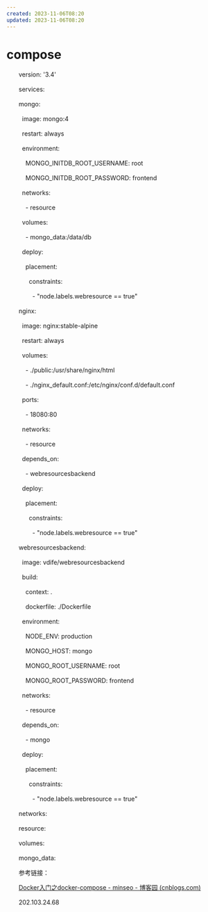 ```yaml
---
created: 2023-11-06T08:20
updated: 2023-11-06T08:20
---
```

# compose 

　　version: '3.4'

　　services:

　　mongo:

　　  image: mongo:4

　　  restart: always

　　  environment:

　　    MONGO_INITDB_ROOT_USERNAME: root

　　    MONGO_INITDB_ROOT_PASSWORD: frontend

　　  networks:

　　    - resource

　　  volumes:

　　    - mongo_data:/data/db

　　  deploy:

　　    placement:

　　      constraints:

　　        - "node.labels.webresource == true"

　　nginx:

　　  image: nginx:stable-alpine

　　  restart: always

　　  volumes:

　　    - ./public:/usr/share/nginx/html

　　    - ./nginx_default.conf:/etc/nginx/conf.d/default.conf

　　  ports:

　　    - 18080:80

　　  networks:

　　    - resource

　　  depends_on:

　　    - webresourcesbackend

　　  deploy:

　　    placement:

　　      constraints:

　　        - "node.labels.webresource == true"

　　webresourcesbackend:

　　  image: vdife/webresourcesbackend

　　  build:

　　    context: .

　　    dockerfile: ./Dockerfile

　　  environment:

　　    NODE_ENV: production

　　    MONGO_HOST: mongo

　　    MONGO_ROOT_USERNAME: root

　　    MONGO_ROOT_PASSWORD: frontend

　　  networks:

　　    - resource

　　  depends_on:

　　    - mongo

　　  deploy:

　　    placement:

　　      constraints:

　　        - "node.labels.webresource == true"

　　networks:

　　resource:

　　volumes:

　　mongo_data:

　　参考链接：

　　[Docker入门之docker-compose - minseo - 博客园 (cnblogs.com)](https://www.cnblogs.com/minseo/p/11548177.html)

　　202.103.24.68
